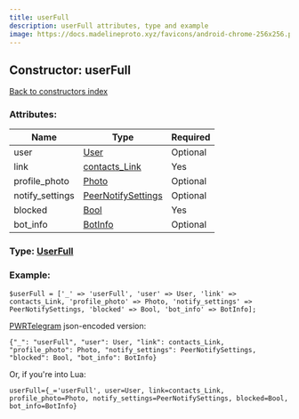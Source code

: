 ```yaml
---
title: userFull
description: userFull attributes, type and example
image: https://docs.madelineproto.xyz/favicons/android-chrome-256x256.png
---
```

## Constructor: userFull  
[Back to constructors index](index.md)



### Attributes:

| Name     |    Type       | Required |
|----------|---------------|----------|
|user|[User](../types/User.md) | Optional|
|link|[contacts\_Link](../types/contacts_Link.md) | Yes|
|profile\_photo|[Photo](../types/Photo.md) | Optional|
|notify\_settings|[PeerNotifySettings](../types/PeerNotifySettings.md) | Optional|
|blocked|[Bool](../types/Bool.md) | Yes|
|bot\_info|[BotInfo](../types/BotInfo.md) | Optional|



### Type: [UserFull](../types/UserFull.md)


### Example:

```
$userFull = ['_' => 'userFull', 'user' => User, 'link' => contacts_Link, 'profile_photo' => Photo, 'notify_settings' => PeerNotifySettings, 'blocked' => Bool, 'bot_info' => BotInfo];
```  

[PWRTelegram](https://pwrtelegram.xyz) json-encoded version:

```
{"_": "userFull", "user": User, "link": contacts_Link, "profile_photo": Photo, "notify_settings": PeerNotifySettings, "blocked": Bool, "bot_info": BotInfo}
```


Or, if you're into Lua:  


```
userFull={_='userFull', user=User, link=contacts_Link, profile_photo=Photo, notify_settings=PeerNotifySettings, blocked=Bool, bot_info=BotInfo}

```


